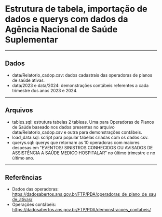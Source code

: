 # Estrutura de tabela, importação de dados e querys com dados da Agência Nacional de Saúde Suplementar

---

## Dados

- data/Relatorio_cadop.csv: dados cadastrais das operadoras de planos de saúde ativas.
- data/2023 e data/2024: demonstrações contábeis referentes a cada trimestre dos anos 2023 e 2024.

---

## Arquivos

- tables.sql: estrutura tabelas 2 tableas. Uma para Operadoras de Planos de Saúde baseado nos dados presentes no arquivo data/Relatorio_cadop.csv e outra para demonstrações contábeis.
- load_data.sql: script para popular tabelas criadas com os dados csv.
- querys.sql: querys que retornam as 10 operadoras com maiores despesas em "EVENTOS/ SINISTROS CONHECIDOS OU AVISADOS DE ASSISTÊNCIA A SAÚDE MEDICO HOSPITALAR" no último trimestre e no último ano.

---

## Referências

- Dados das operadoras: https://dadosabertos.ans.gov.br/FTP/PDA/operadoras_de_plano_de_saude_ativas/
- Operações contábeis: https://dadosabertos.ans.gov.br/FTP/PDA/demonstracoes_contabeis/
